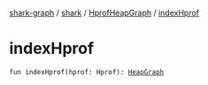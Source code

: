 [shark-graph](../../index.md) / [shark](../index.md) / [HprofHeapGraph](index.md) / [indexHprof](./index-hprof.md)

# indexHprof

`fun indexHprof(hprof: Hprof): `[`HeapGraph`](../-heap-graph/index.md)
